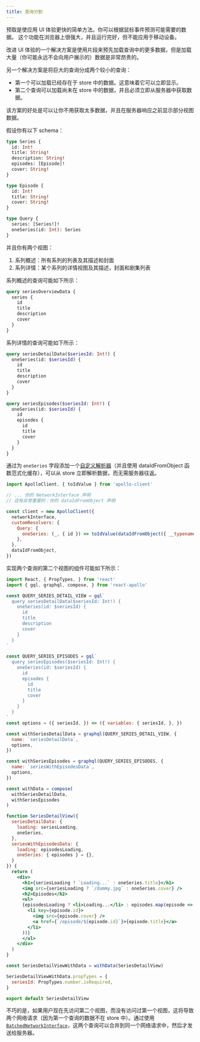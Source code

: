 ```yaml
---
title: 查询分割
---
```


预取是使应用 UI 体验更快的简单方法。你可以根据鼠标事件预测可能需要的数据。
这个功能在浏览器上很强大，并且运行完好，但不能应用于移动设备。

改进 UI 体验的一个解决方案是使用片段来预先加载查询中的更多数据，但是加载大量（你可能永远不会向用户展示的）数据是非常昂贵的。

另一个解决方案是将巨大的查询分成两个较小的查询：
- 第一个可以加载已经存在于 store 中的数据。这意味着它可以立即显示。
- 第二个查询可以加载尚未在 store 中的数据，并且必须立即从服务器中获取数据。

该方案的好处是可以让你不用获取太多数据，并且在服务器响应之前显示部分视图数据。

假设你有以下 schema：

```graphql
type Series {
  id: Int!
  title: String!
  description: String!
  episodes: [Episode]!
  cover: String!
}

type Episode {
  id: Int!
  title: String!
  cover: String!
}

type Query {
  series: [Series!]!
  oneSeries(id: Int): Series
}
```

并且你有两个视图：
1. 系列概述：所有系列的列表及其描述和封面
2. 系列详情：某个系列的详情视图及其描述，封面和剧集列表

系列概述的查询可能如下所示：

```graphql
query seriesOverviewData {
  series {
    id
    title
    description
    cover
  }
}
```

系列详情的查询可能如下所示：

```graphql
query seriesDetailData($seriesId: Int!) {
  oneSeries(id: $seriesId) {
    id
    title
    description
    cover
  }
}
```

```graphql
query seriesEpisodes($seriesId: Int!) {
  oneSeries(id: $seriesId) {
    id
    episodes {
      id
      title
      cover
    }
  }
}
```

通过为 `oneSeries` 字段添加一个[自定义解析器](cache-updates.html#cacheRedirect)（并且使用 dataIdFromObject 函数范式化缓存），可以从 store 立即解析数据，而无需服务器往返。

```javascript
import ApolloClient, { toIdValue } from 'apollo-client'

// ... 你的 NetworkInterface 声明
// 还有非常重要的：你的 dataIdFromObject 声明

const client = new ApolloClient({
  networkInterface,
  customResolvers: {
    Query: {
      oneSeries: (_, { id }) => toIdValue(dataIdFromObject({ __typename: 'Series', id })),
    },
  },
  dataIdFromObject,
})
```

实现两个查询的第二个视图的组件可能如下所示：

```jsx
import React, { PropTypes, } from 'react'
import { gql, graphql, compose, } from 'react-apollo'

const QUERY_SERIES_DETAIL_VIEW = gql`
  query seriesDetailData($seriesId: Int!) {
    oneSeries(id: $seriesId) {
      id
      title
      description
      cover
    }
  }
`

const QUERY_SERIES_EPISODES = gql`
  query seriesEpisodes($seriesId: Int!) {
    oneSeries(id: $seriesId) {
      id
      episodes {
        id
        title
        cover
      }
    }
  }
`
const options = ({ seriesId, }) => ({ variables: { seriesId, }, })

const withSeriesDetailData = graphql(QUERY_SERIES_DETAIL_VIEW, {
  name: `seriesDetailData`,
  options,
})

const withSeriesEpisodes = graphql(QUERY_SERIES_EPISODES, {
  name: `seriesWithEpisodesData`,
  options,
})

const withData = compose(
  withSeriesDetailData,
  withSeriesEpisodes
)

function SeriesDetailView({ 
  seriesDetailData: {
    loading: seriesLoading,
    oneSeries,
  },
  seriesWithEpisodesData: { 
    loading: episodesLoading,
    oneSeries: { episodes } = {},
  }
}) {
  return (
    <div>
      <h1>{seriesLoading ? `Loading...` : oneSeries.title}</h1>
      <img src={seriesLoading ? `/dummy.jpg` : oneSeries.cover} />
      <h2>Episodes</h2>
      <ul>
      {episodesLoading ? <li>Loading...</li> : episodes.map(episode => (
        <li key={episode.id}>
          <img src={episode.cover} />
          <a href={`/episode/${episode.id}`}>{episode.title}</a>
        </li>
      ))}
      </ul>
    </div>
  )
}

const SeriesDetailViewWithData = withData(SeriesDetailView)

SeriesDetailViewWithData.propTypes = {
  seriesId: PropTypes.number.isRequired,
}

export default SeriesDetailView

```

不巧的是，如果用户现在先访问第二个视图，而没有访问过第一个视图，这将导致两个网络请求（因为第一个查询的数据不在 store 中）。通过使用 [`BatchedNetworkInterface`](http://dev.apollodata.com/core/apollo-client-api.html#BatchedNetworkInterface)，这两个查询可以合并到同一个网络请求中，然后才发送给服务器。
